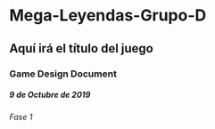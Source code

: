 # Mega-Leyendas-Grupo-D
## Aquí irá el título del juego
### Game Design Document  

##### 9 de Octubre de 2019
###### Fase 1
